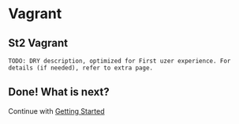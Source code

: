 Vagrant
=======


## St2 Vagrant

	TODO: DRY description, optimized for First uzer experience. For details (if needed), refer to extra page.
	
## Done! What is next?
Continue with [Getting Started](../start.md)
